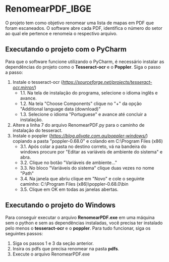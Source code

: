 # RenomearPDF_IBGE
O projeto tem como objetivo renomear uma lista de mapas em PDF que foram escaneados. O software abre cada PDF, identifica o número do setor ao qual ele pertence e renomeia o respectivo arquivo.
## Executando o projeto com o PyCharm
Para que o software funcione utilizando o PyCharm, é necessário instalar as dependências do projeto como o **Tesseract-ocr** e o **Poppler**. Siga o passo a passo:
1. Instale o tesseract-ocr (_https://sourceforge.net/projects/tesseract-ocr.mirror/_)
   - 1.1. Na tela de instalação do programa, selecione o idioma inglês e avance.
   - 1.2. Na tela "Choose Components" clique no "+" da opção "Additional language data (download)"
   - 1.3. Selecione o idioma "Portuguese" e avance até concluir a instalação.
2. Altere a linha 7 do arquivo RenomearPDF.py para o caminho de instalação do tesseract.
3. Instale o poppler (_https://blog.alivate.com.au/poppler-windows/_) copiando a pasta "poppler-0.68.0" e colando em C:\Program Files (x86)
   - 3.1. Após colar a pasta no destino correto, vá na bandeira do windows procure por "Editar as variáveis de ambiente do sistema" e abra.
   - 3.2. Clique no botão "Variáveis de ambiente..."
   - 3.3. No bloco "Variáveis do sistema" clique duas vezes no nome "Path"
   - 3.4. Na janela que abriu clique em "Novo" e cole o seguinte caminho: C:\Program Files (x86)\poppler-0.68.0\bin
   - 3.5. Clique em OK em todas as janelas abertas.
## Executando o projeto do Windows
Para conseguir executar o arquivo **RenomearPDF.exe** em uma máquina sem o python e sem as dependências instaladas, você precisa ter instalado pelo menos o **tesseract-ocr** e o **poppler**.
Para tudo funcionar, siga os seguintes passos:
1. Siga os passos 1 e 3 da seção anterior.
2. Insira os pdfs que precisa renomear na pasta **pdfs**.
3. Execute o arquivo RenomearPDF.exe
